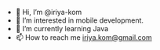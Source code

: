 - 👋 Hi, I’m @iriya-kom
- 👀 I’m interested in mobile development.
- 🌱 I’m currently learning Java
- 📫 How to reach me iriya.kom@gmail.com

<!---
- 💞️ I’m looking to collaborate on ...
iriya-kom/iriya-kom is a ✨ special ✨ repository because its `README.md` (this file) appears on your GitHub profile.
You can click the Preview link to take a look at your changes.
--->
